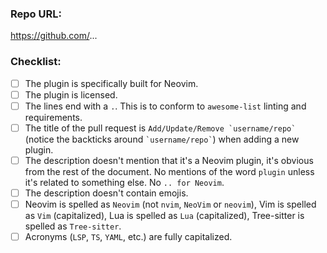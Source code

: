 ### Repo URL:

https://github.com/...

### Checklist:

- [ ] The plugin is specifically built for Neovim.
- [ ] The plugin is licensed.
- [ ] The lines end with a `.`. This is to conform to `awesome-list` linting and requirements.
- [ ] The title of the pull request is ```Add/Update/Remove `username/repo` ``` (notice the backticks around ``` `username/repo` ```) when adding a new plugin.
- [ ] The description doesn't mention that it's a Neovim plugin, it's obvious from the rest of the document. No mentions of the word `plugin` unless it's related to something else. No `.. for Neovim`.
- [ ] The description doesn't contain emojis.
- [ ] Neovim is spelled as `Neovim` (not `nvim`, `NeoVim` or `neovim`), Vim is spelled as `Vim` (capitalized), Lua is spelled as `Lua` (capitalized), Tree-sitter is spelled as `Tree-sitter`.
- [ ] Acronyms (`LSP`, `TS`, `YAML`, etc.) are fully capitalized.
